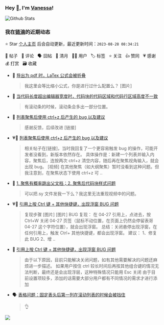 ### Hey 👋, I'm [Vanessa](http://vanessa.b3log.org/)!

![Github Stats](https://github-readme-stats.vercel.app/api?username=Vanessa219&show_icons=true)

<!--events start -->

### 我在[链滴](https://ld246.com)的近期动态

⭐️ Star [个人主页](https://github.com/Vanessa219/Vanessa219) 后会自动更新，最近更新时间：`2023-08-28 08:34:21`

📝 帖子 &nbsp; 💬 评论 &nbsp; 🗣 回帖 &nbsp; 🌙 清月 &nbsp; 👨‍💻 用户 &nbsp; 🏷️ 标签 &nbsp; ⭐️ 关注 &nbsp; 👍 赞同 &nbsp; 💗 感谢 &nbsp; 💰 打赏 &nbsp; 🗃 收藏

* 💬 [导出为 pdf 时，LaTex 公式会被折叠](https://ld246.com/article/1692947255480/comment/1692958812763#comments)

  > 我这里会等比缩小公式，你是进行过什么配置么？ [图片]
* 💬 [当代码长度超出编辑器宽度时，代码块的代码区域和代码行区域高度不一致](https://ld246.com/article/1692947790467/comment/1692949807688#comments)

  > 有滚动条的时候，滚动条会多出一部分位置。
* 💬 [列表聚焦后使用 ctrl+z 后产生的 bug 以及建议](https://ld246.com/article/1692674670997/comment/1692932283349#comments)

  > 感谢反馈，后续改进 [链接]
* 💗📝 [列表聚焦后使用 ctrl+z 后产生的 bug 以及建议](https://ld246.com/article/1692674670997)

  > 相关帖子在[链接]，当时我回复了一个更容易触发 bug 的操作，可能开发者没看到，新版本依然存在。 具体操作是：新建一个列表并输入内容，聚焦后，连按两次 ctrl+z 清空内容，随后再在聚焦视角输入，就会出现 bug。 [视频] 在其他聚焦（如大纲聚焦）暂时没看到这种问题。但我注意到，在聚焦状态下使用 ctrl+z 可 ..
* 💬 [1. 聚焦有概率跳出父文档；2. 聚焦后代码块样式问题](https://ld246.com/article/1692786454483/comment/1692931018317#comments)

  > 可以把.sy 文件发我一下么？我这里无法重现视频中的问题。
* 💗📝 [引用上按 Ctrl 键 + 其他快捷键，出现浮窗 BUG 问题](https://ld246.com/article/1692581005426)

  > 复现步骤 [图片] [图片] BUG 复现： 在 04-27 引用上，点进去，按 Ctrl+W 关闭 04-27 页签（鼠标不动位置，在页面上仍然会停留表哥 04-27 这个字符位置），就会出现浮窗。 总结：关闭悬停出现浮窗，在任何引用上，触发 Ctrl+ 其他快捷键，都会出现浮窗。 建议： 1、修复此 BUG 2、增 ..
* 💬 [引用上按 Ctrl 键 + 其他快捷键，出现浮窗 BUG 问题](https://ld246.com/article/1692581005426/comment/1692762003331#comments)

  > 由于以下原因，目前只能解决关闭问题，如有其他需要解决的问题还麻烦进一步描述。 如果用户按住 ctrl 较长时间后再按其他组合键的情况无法判断，最终还是会出现浮层，这种特殊情况只能用 Esc 关闭 由于目前设置项较多，添加的话需要大部分用户都有不同情况的需求才进行添加
* 🗣 [表格问题：固定表头后第一列在滚动列表的时候会被挡住](https://ld246.com/article/1692535355804/comment/1692613195874#comments)

  > 👌


<!--events end -->

<a title="Hits" target="_blank" href="https://github.com/Vanessa219/Vanessa219"><img src="https://hits.b3log.org/Vanessa219/Vanessa219.svg"></a>
